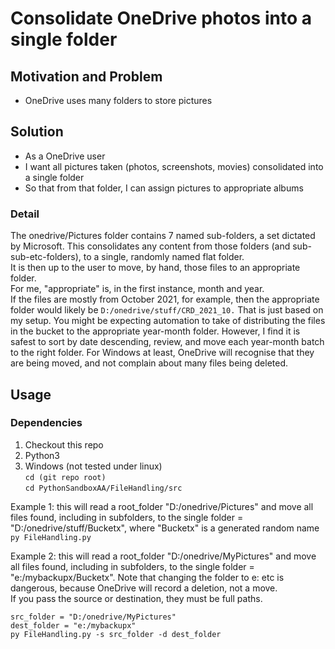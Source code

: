# Consolidate OneDrive photos into a single folder

## Motivation and Problem
-  OneDrive uses many folders to store pictures
## Solution
-  As a OneDrive user
-  I want all pictures taken (photos, screenshots, movies) consolidated into a single folder
-  So that from that folder, I can assign pictures to  appropriate albums
### Detail
The onedrive/Pictures folder contains 7 named sub-folders, a set dictated by Microsoft. 
This consolidates any content from those folders (and sub-sub-etc-folders), to a single, randomly named flat folder.  
It is then up to the user to move, by hand, those files to an appropriate folder.  
For me, "appropriate" is, in the first instance, month and year.  
If the files are mostly from October 2021, for example, then the appropriate folder would likely be ```D:/onedrive/stuff/CRD_2021_10.```  That is just based on my setup.
You might be expecting automation to take of distributing the files in the bucket to the appropriate year-month folder. 
However, I find it is safest to sort by date descending, review, and move each year-month batch to the right folder. For Windows at least, OneDrive will recognise 
that they are being moved, and not complain about many files being deleted.

## Usage
### Dependencies
1. Checkout this repo  
1. Python3  
1. Windows (not tested under linux)  
``` cd (git repo root)  ```  
``` cd PythonSandboxAA/FileHandling/src  ```

Example 1: this will read a root_folder "D:/onedrive/Pictures" and move all files found, including in subfolders, to the single folder = "D:/onedrive/stuff/Bucketx", 
where "Bucketx" is a generated random name  
```py FileHandling.py ```  

Example 2: this will read a root_folder "D:/onedrive/MyPictures" and move all files found, including in subfolders, to the single folder = "e:/mybackupx/Bucketx".   Note that changing the folder to e: etc is dangerous, because OneDrive will record a deletion, not a move.  
If you pass the source or destination, they must be full paths.  
```
src_folder = "D:/onedrive/MyPictures"  
dest_folder = "e:/mybackupx"  
py FileHandling.py -s src_folder -d dest_folder
```  
